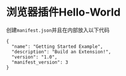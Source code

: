 # 浏览器插件Hello-World
创建`manifest.json`并且在内部放入以下代码
```
{
  "name": "Getting Started Example",
  "description": "Build an Extension!",
  "version": "1.0",
  "manifest_version": 3
}
```
